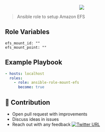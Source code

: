<p align="center"><img src="https://i.imgur.com/mFCIQBj.png" /></p>

> Ansible role to setup Amazon EFS 

## Role Variables

```yamlex
efs_mount_id: ""
efs_mount_point: ""
```

## Example Playbook

```yaml
- hosts: localhost
  roles:
    - role: ansible-role-mount-efs
      become: true
```
## 👬 Contribution
- Open pull request with improvements
- Discuss ideas in issues
- Reach out with any feedback [![Twitter URL](https://img.shields.io/twitter/url/https/twitter.com/anmol_nagpal.svg?style=social&label=Follow%20%40anmol_nagpal)](https://twitter.com/anmol_nagpal)
